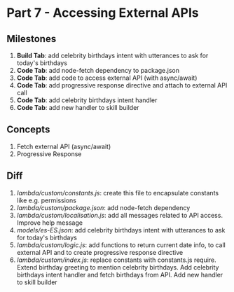 # Part 7 - Accessing External APIs

## Milestones

1. **Build Tab**: add celebrity birthdays intent with utterances to ask for today's birthdays
2. **Code Tab**: add node-fetch dependency to package.json
3. **Code Tab**: add code to access external API (with async/await)
4. **Code Tab**: add progressive response directive and attach to external API call
5. **Code Tab**: add celebrity birthdays intent handler
6. **Code Tab**: add new handler to skill builder

## Concepts

1. Fetch external API (async/await)
2. Progressive Response

## Diff

1. *lambda/custom/constants.js*: create this file to encapsulate constants like e.g. permissions
2. *lambda/custom/package.json*: add node-fetch dependency
3. *lambda/custom/localisation.js*: add all messages related to API access. Improve help message
4. *models/es-ES.json*: add celebrity birthdays intent with utterances to ask for today's birthdays
5. *lambda/custom/logic.js*: add functions to return current date info, to call external API and to create progressive response directive
6. *lambda/custom/index.js*: replace constants with constants.js require. Extend birthday greeting to mention celebrity birthdays. Add celebrity birthdays intent handler and fetch birthdays from API. Add new handler to skill builder